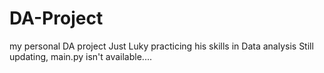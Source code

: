 # DA-Project
 my personal DA project
 Just Luky practicing his skills in Data analysis
 Still updating, main.py isn't available....
